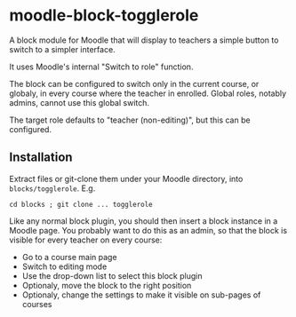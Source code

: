 moodle-block-togglerole
=======================

A block module for Moodle that will display to teachers
a simple button to switch to a simpler interface.

It uses Moodle's internal "Switch to role" function.

The block can be configured to switch only in the current course,
or globaly, in every course where the teacher in enrolled.
Global roles, notably admins, cannot use this global switch.

The target role defaults to "teacher (non-editing)",
but this can be configured.


## Installation

Extract files or git-clone them under your Moodle directory,
into `blocks/togglerole`. E.g.

`cd blocks ; git clone ... togglerole`

Like any normal block plugin, you should then insert a block instance
in a Moodle page. You probably want to do this as an admin,
so that the block is visible for every teacher on every course:

- Go to a course main page
- Switch to editing mode
- Use the drop-down list to select this block plugin
- Optionaly, move the block to the right position
- Optionaly, change the settings to make it visible on sub-pages of courses

